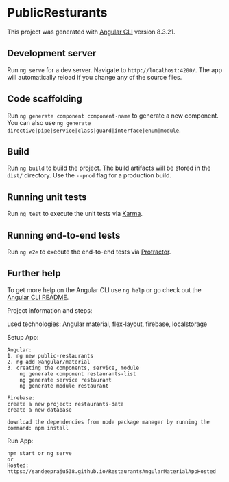 # PublicResturants

This project was generated with [Angular CLI](https://github.com/angular/angular-cli) version 8.3.21.

## Development server

Run `ng serve` for a dev server. Navigate to `http://localhost:4200/`. The app will automatically reload if you change any of the source files.

## Code scaffolding

Run `ng generate component component-name` to generate a new component. You can also use `ng generate directive|pipe|service|class|guard|interface|enum|module`.

## Build

Run `ng build` to build the project. The build artifacts will be stored in the `dist/` directory. Use the `--prod` flag for a production build.

## Running unit tests

Run `ng test` to execute the unit tests via [Karma](https://karma-runner.github.io).

## Running end-to-end tests

Run `ng e2e` to execute the end-to-end tests via [Protractor](http://www.protractortest.org/).

## Further help

To get more help on the Angular CLI use `ng help` or go check out the [Angular CLI README](https://github.com/angular/angular-cli/blob/master/README.md).


Project information and steps:

used technologies: Angular material, flex-layout, firebase, localstorage

Setup App:

	Angular:
	1. ng new public-restaurants
	2. ng add @angular/material
	3. creating the components, service, module
		ng generate component restaurants-list
		ng generate service restaurant
		ng generate module restaurant

	Firebase:
	create a new project: restaurants-data
	create a new database
	
	download the dependencies from node package manager by running the command: npm install

Run App:

	npm start or ng serve
	or
	Hosted: https://sandeepraju538.github.io/RestaurantsAngularMaterialAppHosted

